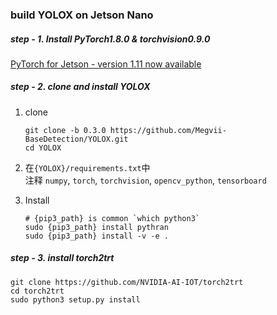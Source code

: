 ### build YOLOX on Jetson Nano

##### step - 1. Install PyTorch1.8.0 & torchvision0.9.0
[PyTorch for Jetson - version 1.11 now available](https://forums.developer.nvidia.com/t/pytorch-for-jetson-version-1-11-now-available/72048/2)

##### step - 2. clone and install YOLOX
1. clone
    ```shell
    git clone -b 0.3.0 https://github.com/Megvii-BaseDetection/YOLOX.git
    cd YOLOX
    ```

2. 在`{YOLOX}/requirements.txt`中 \
   注释 `numpy`, `torch`, `torchvision`, `opencv_python`, `tensorboard`
3. Install
    ```shell
    # {pip3_path} is common `which python3`
    sudo {pip3_path} install pythran
    sudo {pip3_path} install -v -e .
    ```

##### step - 3. install torch2trt

```shell
git clone https://github.com/NVIDIA-AI-IOT/torch2trt
cd torch2trt
sudo python3 setup.py install
```



